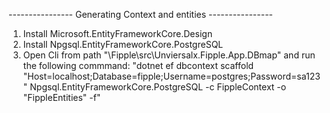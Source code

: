 ---------------- Generating Context and entities ----------------

1) Install Microsoft.EntityFrameworkCore.Design
2) Install Npgsql.EntityFrameworkCore.PostgreSQL
3) Open Cli from path "\Fipple\src\Unviersalx.Fipple.App.DBmap" and run the following commmand:
   "dotnet ef dbcontext scaffold "Host=localhost;Database=fipple;Username=postgres;Password=sa123" Npgsql.EntityFrameworkCore.PostgreSQL -c FippleContext -o "FippleEntities" -f"